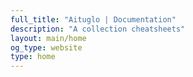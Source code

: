 ```yaml
---
full_title: "Aituglo | Documentation"
description: "A collection cheatsheets"
layout: main/home
og_type: website
type: home
---
```

